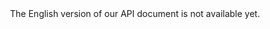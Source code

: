 <br><br><br><br>

<center>The English version of our API document is not available yet.</center>

<br><br><br><br>
<br><br><br><br>

